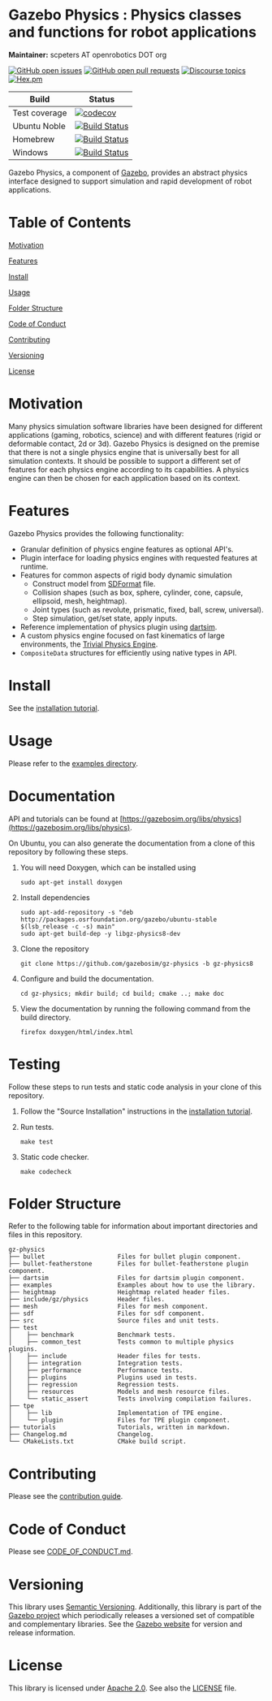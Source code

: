 # Gazebo Physics : Physics classes and functions for robot applications

**Maintainer:** scpeters AT openrobotics DOT org

[![GitHub open issues](https://img.shields.io/github/issues-raw/gazebosim/gz-physics.svg)](https://github.com/gazebosim/gz-physics/issues)
[![GitHub open pull requests](https://img.shields.io/github/issues-pr-raw/gazebosim/gz-physics.svg)](https://github.com/gazebosim/gz-physics/pulls)
[![Discourse topics](https://img.shields.io/discourse/https/community.gazebosim.org/topics.svg)](https://community.gazebosim.org)
[![Hex.pm](https://img.shields.io/hexpm/l/plug.svg)](https://www.apache.org/licenses/LICENSE-2.0)

Build | Status
-- | --
Test coverage | [![codecov](https://codecov.io/gh/gazebosim/gz-physics/tree/main/graph/badge.svg)](https://codecov.io/gh/gazebosim/gz-physics/tree/main)
Ubuntu Noble  | [![Build Status](https://build.osrfoundation.org/buildStatus/icon?job=gz_physics-ci-main-noble-amd64)](https://build.osrfoundation.org/job/gz_physics-ci-main-noble-amd64)
Homebrew      | [![Build Status](https://build.osrfoundation.org/buildStatus/icon?job=gz_physics-ci-main-homebrew-amd64)](https://build.osrfoundation.org/job/gz_physics-ci-main-homebrew-amd64)
Windows       | [![Build Status](https://build.osrfoundation.org/buildStatus/icon?job=gz_physics-main-win)](https://build.osrfoundation.org/job/gz_physics-main-win)

Gazebo Physics, a component of [Gazebo](https://gazebosim.org), provides an abstract physics interface
designed to support simulation and rapid development of robot applications.

# Table of Contents

[Motivation](#motivation)

[Features](#features)

[Install](#install)

[Usage](#usage)

[Folder Structure](#folder-structure)

[Code of Conduct](#code-of-conduct)

[Contributing](#code-of-contributing)

[Versioning](#versioning)

[License](#license)

# Motivation

Many physics simulation software libraries have been designed for different
applications (gaming, robotics, science) and with different features
(rigid or deformable contact, 2d or 3d).
Gazebo Physics is designed on the premise that there is not a single physics
engine that is universally best for all simulation contexts.
It should be possible to support a different set of features
for each physics engine according to its capabilities.
A physics engine can then be chosen for each application
based on its context.

# Features

Gazebo Physics provides the following functionality:

* Granular definition of physics engine features as optional API's.
* Plugin interface for loading physics engines with requested features
  at runtime.
* Features for common aspects of rigid body dynamic simulation
    - Construct model from [SDFormat](http://sdformat.org/) file.
    - Collision shapes (such as box, sphere, cylinder, cone, capsule, ellipsoid, mesh, heightmap).
    - Joint types (such as revolute, prismatic, fixed, ball, screw, universal).
    - Step simulation, get/set state, apply inputs.
* Reference implementation of physics plugin using
  [dartsim](http://dartsim.github.io/).
* A custom physics engine focused on fast kinematics of large environments, the
  [Trivial Physics Engine](https://community.gazebosim.org/t/announcing-new-physics-engine-tpe-trivial-physics-engine/629).
* `CompositeData` structures for efficiently using native types in API.

# Install

See the [installation tutorial](https://gazebosim.org/api/physics/8/installation.html).

# Usage

Please refer to the [examples directory](https://github.com/gazebosim/gz-physics/raw/gz-physics8/examples/).

# Documentation

API and tutorials can be found at [https://gazebosim.org/libs/physics](https://gazebosim.org/libs/physics).

On Ubuntu, you can also generate the documentation from a clone of this repository by following these steps.

1. You will need Doxygen, which can be installed using

    ```
    sudo apt-get install doxygen
    ```

2. Install dependencies
   ```
   sudo apt-add-repository -s "deb http://packages.osrfoundation.org/gazebo/ubuntu-stable $(lsb_release -c -s) main"
   sudo apt-get build-dep -y libgz-physics8-dev
   ```

3. Clone the repository

    ```
    git clone https://github.com/gazebosim/gz-physics -b gz-physics8
    ```

4. Configure and build the documentation.

    ```
    cd gz-physics; mkdir build; cd build; cmake ..; make doc
    ```

5. View the documentation by running the following command from the build directory.

    ```
    firefox doxygen/html/index.html
    ```

# Testing

Follow these steps to run tests and static code analysis in your clone of this repository.

1. Follow the "Source Installation" instructions in the [installation tutorial](https://gazebosim.org/api/physics/8/installation.html).

2. Run tests.

    ```
    make test
    ```

3. Static code checker.

    ```
    make codecheck
    ```

# Folder Structure

Refer to the following table for information about important directories and files in this repository.

```
gz-physics
├── bullet                    Files for bullet plugin component.
├── bullet-featherstone       Files for bullet-featherstone plugin component.
├── dartsim                   Files for dartsim plugin component.
├── examples                  Examples about how to use the library.
├── heightmap                 Heightmap related header files.
├── include/gz/physics        Header files.
├── mesh                      Files for mesh component.
├── sdf                       Files for sdf component.
├── src                       Source files and unit tests.
├── test
│    ├── benchmark            Benchmark tests.
│    ├── common_test          Tests common to multiple physics plugins.
│    ├── include              Header files for tests.
│    ├── integration          Integration tests.
│    ├── performance          Performance tests.
│    ├── plugins              Plugins used in tests.
│    ├── regression           Regression tests.
│    ├── resources            Models and mesh resource files.
│    └── static_assert        Tests involving compilation failures.
├── tpe
│    ├── lib                  Implementation of TPE engine.
│    └── plugin               Files for TPE plugin component.
├── tutorials                 Tutorials, written in markdown.
├── Changelog.md              Changelog.
└── CMakeLists.txt            CMake build script.
```
# Contributing

Please see the [contribution guide](https://gazebosim.org/docs/all/contributing).

# Code of Conduct

Please see
[CODE\_OF\_CONDUCT.md](https://github.com/gazebosim/gz-sim/blob/main/CODE_OF_CONDUCT.md).

# Versioning

This library uses [Semantic Versioning](https://semver.org/). Additionally, this library is part of the [Gazebo project](https://gazebosim.org) which periodically releases a versioned set of compatible and complementary libraries. See the [Gazebo website](https://gazebosim.org) for version and release information.

# License

This library is licensed under [Apache 2.0](https://www.apache.org/licenses/LICENSE-2.0). See also the [LICENSE](https://github.com/gazebosim/gz-physics/blob/main/LICENSE) file.
